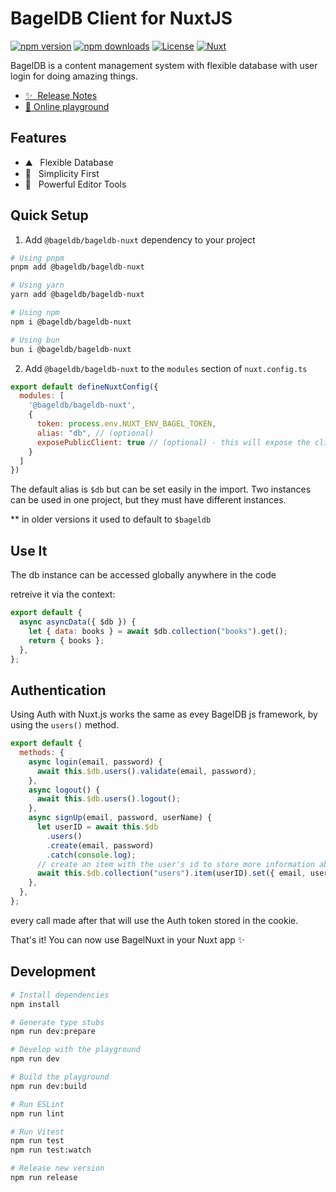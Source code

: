 # BagelDB Client for NuxtJS

[![npm version][npm-version-src]][npm-version-href]
[![npm downloads][npm-downloads-src]][npm-downloads-href]
[![License][license-src]][license-href]
[![Nuxt][nuxt-src]][nuxt-href]

BagelDB is a content management system with flexible database with user login for doing amazing things.

- [✨ &nbsp;Release Notes](/CHANGELOG.md)
- [🏀 Online playground](https://stackblitz.com/github/bageldb/libraries/tree/main/bageldb-nuxt?file=playground%2Fapp.vue,playground%2Fnuxt.config.ts,playground%2FREADME.md)
<!-- - [📖 &nbsp;Documentation](https://docs.bageldb.com) -->

## Features

- ⛰ &nbsp; Flexible Database
- 🚠 &nbsp; Simplicity First
- 🌲 &nbsp; Powerful Editor Tools

## Quick Setup

1. Add `@bageldb/bageldb-nuxt` dependency to your project

```bash
# Using pnpm
pnpm add @bageldb/bageldb-nuxt

# Using yarn
yarn add @bageldb/bageldb-nuxt

# Using npm
npm i @bageldb/bageldb-nuxt

# Using bun
bun i @bageldb/bageldb-nuxt
```

2. Add `@bageldb/bageldb-nuxt` to the `modules` section of `nuxt.config.ts`

```js
export default defineNuxtConfig({
  modules: [
    '@bageldb/bageldb-nuxt',
    {
      token: process.env.NUXT_ENV_BAGEL_TOKEN,
      alias: "db", // (optional)
      exposePublicClient: true // (optional) - this will expose the client to the browser
    }
  ]
})
```

The default alias is `$db` but can be set easily in the import. Two instances can be used in one project, but they must have different instances.

** in older versions it used to default to `$bageldb`

## Use It

The db instance can be accessed globally anywhere in the code

retreive it via the context:

```js
export default {
  async asyncData({ $db }) {
    let { data: books } = await $db.collection("books").get();
    return { books };
  },
};
```
<!--
if you call the instance via the `fetch()` method, use `this` before calling it

```js
export default {
  async fetch() {
    let { data: books } = await this.$db.collection("books").get();
    return { books };
  },
};
``` -->

## Authentication

Using Auth with Nuxt.js works the same as evey BagelDB js framework, by using the `users()` method.

```js
export default {
  methods: {
    async login(email, password) {
      await this.$db.users().validate(email, password);
    },
    async logout() {
      await this.$db.users().logout();
    },
    async signUp(email, password, userName) {
      let userID = await this.$db
        .users()
        .create(email, password)
        .catch(console.log);
      // create an item with the user's id to store more information about the user.
      await this.$db.collection("users").item(userID).set({ email, userName });
    },
  },
};
```

every call made after that will use the Auth token stored in the cookie.


That's it! You can now use BagelNuxt in your Nuxt app ✨


## Development

```bash
# Install dependencies
npm install

# Generate type stubs
npm run dev:prepare

# Develop with the playground
npm run dev

# Build the playground
npm run dev:build

# Run ESLint
npm run lint

# Run Vitest
npm run test
npm run test:watch

# Release new version
npm run release
```

<!-- Badges -->
[npm-version-src]: https://img.shields.io/npm/v/@bageldb/bageldb-nuxt/latest.svg?style=flat&colorA=18181B&colorB=28CF8D
[npm-version-href]: https://npmjs.com/package/@bageldb/bageldb-nuxt

[npm-downloads-src]: https://img.shields.io/npm/dm/@bageldb/bageldb-nuxt.svg?style=flat&colorA=18181B&colorB=28CF8D
[npm-downloads-href]: https://npmjs.com/package/@bageldb/bageldb-nuxt

[license-src]: https://img.shields.io/npm/l/@bageldb/bageldb-nuxt.svg?style=flat&colorA=18181B&colorB=28CF8D
[license-href]: https://npmjs.com/package/@bageldb/bageldb-nuxt

[nuxt-src]: https://img.shields.io/badge/Nuxt-18181B?logo=nuxt.js
[nuxt-href]: https://nuxt.com
